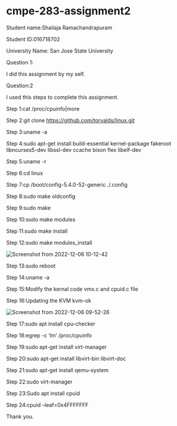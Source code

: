 # cmpe-283-assignment2

Student name:Shailaja Ramachandrapuram

Student ID:016718702

University Name: San Jose State University

Question 1:

I did this assignment by my self.

Question:2

I used this steps to complete this assignment.

Step 1:cat /proc/cpuinfo|more

Step 2:git clone https://github.com/torvalds/linux.git

Step 3:uname -a

Step 4:sudo apt-get install build-essential kernel-package fakeroot libncurses5-dev libssl-dev ccache bison flex libelf-dev

Step 5:uname -r

Step 6:cd linux

Step 7:cp /boot/config-5.4.0-52-generic ./.config

Step 8:sudo make oldconfig

Step 9:sudo make

Step 10:sudo make modules

Step 11:sudo make install

Step 12:sudo make modules_install

![Screenshot from 2022-12-06 10-12-42](https://user-images.githubusercontent.com/111623287/206069551-9f05f8f1-3894-4f06-8625-25b63d2cd90f.png)


Step 13:sudo reboot

Step 14:uname -a

Step 15:Modify the kernal code vmx.c and cpuid.c file

Step 16:Updating the KVM kvm-ok

![Screenshot from 2022-12-06 09-52-26](https://user-images.githubusercontent.com/111623287/206069588-d8d43032-bb01-4037-bb28-fea4cc2234ec.png)


Step 17:sudo apt install cpu-checker

Step 18:egrep -c ‘lm’ /proc/cpuinfo

Step 19:sudo apt-get install virt-manager

Step 20:sudo apt-get install libvirt-bin libvirt-doc

Step 21:sudo apt-get install qemu-system

Step 22:sudo virt-manager

Step 23:Sudo apt install cpuid

Step 24:cpuid –leaf=0x4FFFFFFF

Thank you.
